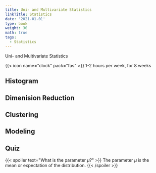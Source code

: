 ```yaml
---
title: Uni- and Multivariate Statistics
linkTitle: Statistics
date: '2021-01-01'
type: book
weight: 30
math: true
tags:
  - Statistics
---
```

Uni- and Multivariate Statistics

<!--more-->

{{< icon name="clock" pack="fas" >}} 1-2 hours per week, for 8 weeks



## Histogram

## Dimenision Reduction

## Clustering

## Modeling

## Quiz

{{< spoiler text="What is the parameter $\mu$?" >}}
The parameter $\mu$ is the mean or expectation of the distribution.
{{< /spoiler >}}
